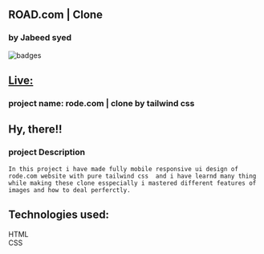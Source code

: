 ## ROAD.com | Clone
### by Jabeed syed

![badges](https://img.shields.io/badge/rode.com-tailwindcss-brightgreen)

## [Live:]()

### project name: rode.com | clone by tailwind css
## Hy, there!!

### project Description
```
In this project i have made fully mobile responsive ui design of rode.com website with pure tailwind css  and i have learnd many thing while making these clone esspecially i mastered different features of images and how to deal perferctly. 
```
## Technologies used:<br>
HTML <br>
CSS
